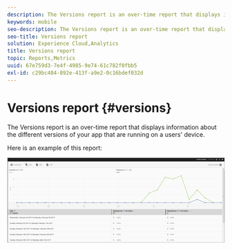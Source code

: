 ```yaml
---
description: The Versions report is an over-time report that displays information about the different versions of your app that are running on a users' device.
keywords: mobile
seo-description: The Versions report is an over-time report that displays information about the different versions of your app that are running on a users' device.
seo-title: Versions report
solution: Experience Cloud,Analytics
title: Versions report
topic: Reports,Metrics
uuid: 67e759d3-7e4f-4985-9e74-61c782f0fbb5
exl-id: c29bc404-892e-413f-a9e2-0c16bdef032d
---
```

# Versions report {#versions}

The Versions report is an over-time report that displays information about the different versions of your app that are running on a users' device.

Here is an example of this report:

![](assets/report_versions.png)
